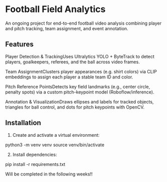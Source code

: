 # Football Field Analytics

An ongoing project for end-to-end football video analysis combining player and pitch tracking, team assignment, and event annotation.

## Features

Player Detection & TrackingUses Ultralytics YOLO + ByteTrack to detect players, goalkeepers, referees, and the ball across video frames.

Team AssignmentClusters player appearances (e.g. shirt colors) via CLIP embeddings to assign each player a stable team ID and color.

Pitch Reference PointsDetects key field landmarks (e.g., center circle, penalty spots) via a custom pitch-keypoint model (Roboflow/inference).

Annotation & VisualizationDraws ellipses and labels for tracked objects, triangles for ball control, and dots for pitch keypoints with OpenCV.

## Installation

1. Create and activate a virtual environment:

python3 -m venv venv
source venv/bin/activate

2. Install dependencies:

pip install -r requirements.txt

Will be completed in the following weeks!!
